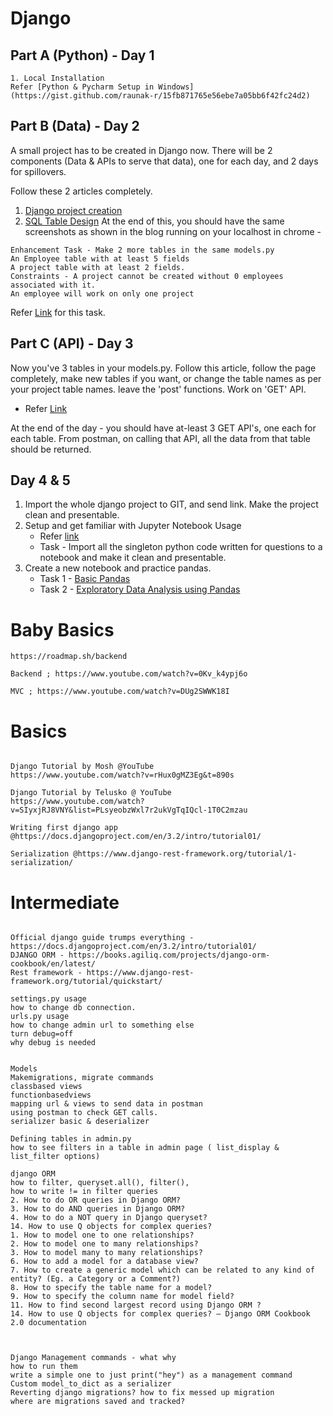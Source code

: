 # Django

## Part A (Python) - Day 1
```
1. Local Installation
Refer [Python & Pycharm Setup in Windows](https://gist.github.com/raunak-r/15fb871765e56ebe7a05bb6f42fc24d2)
```


## Part B (Data) - Day 2
A small project has to be created in Django now. There will be 2 components (Data & APIs to serve that data), one for each day, and 2 days for spillovers.

Follow these 2 articles completely.
1. [Django project creation](https://docs.djangoproject.com/en/3.2/intro/tutorial01/)
2. [SQL Table Design](https://docs.djangoproject.com/en/3.2/intro/tutorial02/)
At the end of this, you should have the same screenshots as shown in the blog running on your localhost in chrome - 

```
Enhancement Task - Make 2 more tables in the same models.py
An Employee table with at least 5 fields
A project table with at least 2 fields.
Constraints - A project cannot be created without 0 employees associated with it.
An employee will work on only one project
```
Refer [Link](https://docs.djangoproject.com/en/3.2/topics/db/examples/many_to_one/) for this task.


## Part C (API) - Day 3

Now you've 3 tables in your models.py.
Follow this article, follow the page completely, make new tables if you want, or change the table names as per your project table names. leave the 'post' functions. Work on 'GET' API.
- Refer [Link](https://docs.djangoproject.com/en/3.2/intro/tutorial03/)

At the end of the day - you should have at-least 3 GET API's, one each for each table.
From postman, on calling that API, all the data from that table should be returned.


## Day 4 & 5

1. Import the whole django project to GIT, and send link. Make the project clean and presentable. 
2. Setup and get familiar with Jupyter Notebook Usage 
    - Refer [link](https://www.dataquest.io/blog/jupyter-notebook-tutorial/)
    - Task - Import all the singleton python code written for questions to a notebook and make it clean and presentable.
3. Create a new notebook and practice pandas.
    - Task 1 - [Basic Pandas](https://www.datacamp.com/community/tutorials/pandas)
    - Task 2 - [Exploratory Data Analysis using Pandas](https://towardsdatascience.com/exploratory-data-analysis-eda-python-87178e35b14)
    

# Baby Basics
```
https://roadmap.sh/backend

Backend ; https://www.youtube.com/watch?v=0Kv_k4ypj6o

MVC ; https://www.youtube.com/watch?v=DUg2SWWK18I
```

# Basics
```

Django Tutorial by Mosh @YouTube 
https://www.youtube.com/watch?v=rHux0gMZ3Eg&t=890s

Django Tutorial by Telusko @ YouTube 
https://www.youtube.com/watch?v=SIyxjRJ8VNY&list=PLsyeobzWxl7r2ukVgTqIQcl-1T0C2mzau

Writing first django app @https://docs.djangoproject.com/en/3.2/intro/tutorial01/

Serialization @https://www.django-rest-framework.org/tutorial/1-serialization/
```

# Intermediate
```

Official django guide trumps everything - https://docs.djangoproject.com/en/3.2/intro/tutorial01/
DJANGO ORM - https://books.agiliq.com/projects/django-orm-cookbook/en/latest/
Rest framework - https://www.django-rest-framework.org/tutorial/quickstart/

settings.py usage
how to change db connection.
urls.py usage
how to change admin url to something else
turn debug=off
why debug is needed


Models
Makemigrations, migrate commands
classbased views
functionbasedviews
mapping url & views to send data in postman
using postman to check GET calls.
serializer basic & deserializer

Defining tables in admin.py 
how to see filters in a table in admin page ( list_display & list_filter options)

django ORM 
how to filter, queryset.all(), filter(), 
how to write != in filter queries
2. How to do OR queries in Django ORM? 
3. How to do AND queries in Django ORM? 
4. How to do a NOT query in Django queryset? 
14. How to use Q objects for complex queries?
1. How to model one to one relationships? 
2. How to model one to many relationships? 
3. How to model many to many relationships?
6. How to add a model for a database view? 
7. How to create a generic model which can be related to any kind of entity? (Eg. a Category or a Comment?) 
8. How to specify the table name for a model? 
9. How to specify the column name for model field?
11. How to find second largest record using Django ORM ?
14. How to use Q objects for complex queries? — Django ORM Cookbook 2.0 documentation



Django Management commands - what why
how to run them
write a simple one to just print("hey") as a management command
Custom model_to_dict as a serializer
Reverting django migrations? how to fix messed up migration
where are migrations saved and tracked?

```